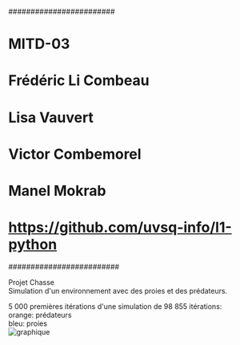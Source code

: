 ########################
# MITD-03
# Frédéric Li Combeau
# Lisa Vauvert
# Victor Combemorel
# Manel Mokrab
# https://github.com/uvsq-info/l1-python
#########################

Projet Chasse  
Simulation d'un environnement avec des proies et des prédateurs.  


5 000 premières itérations d'une simulation de 98 855 itérations:  
orange: prédateurs  
bleu: proies  
![graphique](https://media.discordapp.net/attachments/785967439732670474/971688837652811796/proiespred.png?width=2417&height=478)
